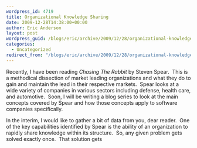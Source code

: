 ```yaml
---
wordpress_id: 4719
title: Organizational Knowledge Sharing
date: 2009-12-28T14:38:00+00:00
author: Eric Anderson
layout: post
wordpress_guid: /blogs/eric/archive/2009/12/28/organizational-knowledge-sharing.aspx
categories:
  - Uncategorized
redirect_from: "/blogs/eric/archive/2009/12/28/organizational-knowledge-sharing.aspx/"
---
```

Recently, I have been reading _Chasing The Rabbit_ by Steven Spear.&nbsp; This is a methodical dissection of market leading organizations and what they do to gain and maintain the lead in their respective markets.&nbsp; Spear looks at a wide variety of companies in various sectors including defense, health care, and automotive.&nbsp; Soon, I will be writing a blog series to look at the main concepts covered by Spear and how those concepts apply to software companies specifically.

In the interim, I would like to gather a bit of data from you, dear reader.&nbsp; One of the key capabilities identified by Spear is the ability of an organization to rapidly share knowledge within its structure.&nbsp; So, any given problem gets solved exactly once.&nbsp; That solution gets